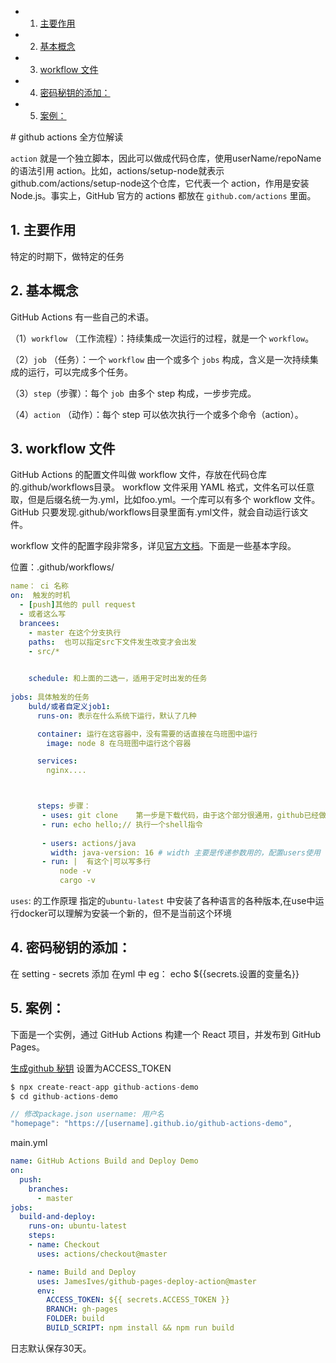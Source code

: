 <!-- vscode-markdown-toc -->
* 1. [主要作用](#主要作用)
* 2. [基本概念](#基本概念)
* 3. [workflow 文件](#workflow-文件)
* 4. [ 密码秘钥的添加：](#-密码秘钥的添加：)
* 5. [案例：](#案例：)

<!-- vscode-markdown-toc-config
	numbering=true
	autoSave=true
	/vscode-markdown-toc-config -->
<!-- /vscode-markdown-toc --># github actions 全方位解读



`action` 就是一个独立脚本，因此可以做成代码仓库，使用userName/repoName的语法引用 action。比如，actions/setup-node就表示github.com/actions/setup-node这个仓库，它代表一个 action，作用是安装 
Node.js。事实上，GitHub 官方的 actions 都放在 `github.com/actions` 里面。


##  1. <a name='主要作用'></a>主要作用
特定的时期下，做特定的任务

##  2. <a name='基本概念'></a>基本概念

GitHub Actions 有一些自己的术语。

（1）`workflow` （工作流程）：持续集成一次运行的过程，就是一个 `workflow`。

（2）`job` （任务）：一个 `workflow` 由一个或多个 `jobs` 构成，含义是一次持续集成的运行，可以完成多个任务。

（3）`step`（步骤）：每个 `job `由多个 step 构成，一步步完成。

（4）`action` （动作）：每个 step 可以依次执行一个或多个命令（action）。


##  3. <a name='workflow-文件'></a>workflow 文件
GitHub Actions 的配置文件叫做 workflow 文件，存放在代码仓库的.github/workflows目录。
workflow 文件采用 YAML 格式，文件名可以任意取，但是后缀名统一为.yml，比如foo.yml。一个库可以有多个 workflow 文件。GitHub 只要发现.github/workflows目录里面有.yml文件，就会自动运行该文件。

workflow 文件的配置字段非常多，详见[官方文档](https://docs.github.com/en/actions/using-workflows/workflow-syntax-for-github-actions)。下面是一些基本字段。

位置：.github/workflows/

```yml
name： ci 名称
on:  触发的时机 
  - [push]其他的 pull request
  - 或者这么写 
  brancees:
    - master 在这个分支执行
    paths:  也可以指定src下文件发生改变才会出发
    - src/*

    
    schedule: 和上面的二选一，适用于定时出发的任务
    
jobs: 具体触发的任务
    buld/或者自定义job1:
      runs-on: 表示在什么系统下运行，默认了几种

      container: 运行在这容器中，没有需要的话直接在乌班图中运行
        image: node 8 在乌班图中运行这个容器

      services:
        nginx....



      steps: 步骤：
       - uses: git clone    第一步是下载代码，由于这个部分很通用，github已经做了封装了。actions/checkout@v1  // actions 官方仓库，checkout是官方的ci流程名字
       - run: echo hello;// 执行一个shell指令
         
       - users: actions/java	
       	 width: java-version: 16 # width 主要是传递参数用的，配置users使用
       - run: |  有这个|可以写多行 
           node -v
           cargo -v
```

`uses`: 的工作原理 指定的`ubuntu-latest` 中安装了各种语言的各种版本,在use中运行docker可以理解为安装一个新的，但不是当前这个环境



##  4. <a name='-密码秘钥的添加：'></a> 密码秘钥的添加：
在 setting - secrets 添加 在yml 中 eg： echo ${{secrets.设置的变量名}}

##  5. <a name='案例：'></a>案例：
下面是一个实例，通过 GitHub Actions 构建一个 React 项目，并发布到 GitHub Pages。

[生成github 秘钥](https://docs.github.com/en/authentication/keeping-your-account-and-data-secure/creating-a-personal-access-token) 设置为ACCESS_TOKEN

```js
$ npx create-react-app github-actions-demo
$ cd github-actions-demo

// 修改package.json username: 用户名
"homepage": "https://[username].github.io/github-actions-demo",
```

main.yml
```yml
name: GitHub Actions Build and Deploy Demo
on:
  push:
    branches:
      - master
jobs:
  build-and-deploy:
    runs-on: ubuntu-latest
    steps:
    - name: Checkout
      uses: actions/checkout@master

    - name: Build and Deploy
      uses: JamesIves/github-pages-deploy-action@master
      env:
        ACCESS_TOKEN: ${{ secrets.ACCESS_TOKEN }}
        BRANCH: gh-pages
        FOLDER: build
        BUILD_SCRIPT: npm install && npm run build
```
日志默认保存30天。
